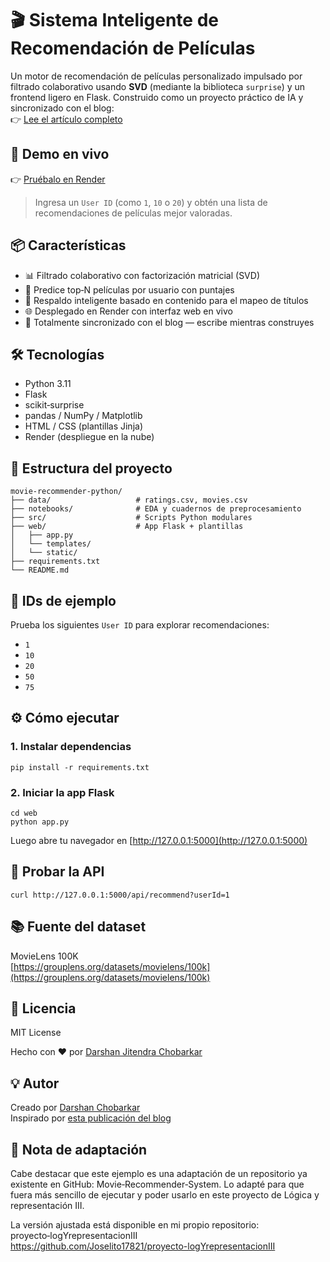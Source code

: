 # 🎬 Sistema Inteligente de Recomendación de Películas

Un motor de recomendación de películas personalizado impulsado por filtrado colaborativo usando **SVD** (mediante la biblioteca `surprise`) y un frontend ligero en Flask. Construido como un proyecto práctico de IA y sincronizado con el blog:  
👉 [Lee el artículo completo](https://dchobarkar.github.io/2024/09/21/hands-on-build-a-movie-recommender-in-python.html)

## 🚀 Demo en vivo

👉 [Pruébalo en Render](https://movie-recommender-python-ehrd.onrender.com)

> Ingresa un `User ID` (como `1`, `10` o `20`) y obtén una lista de recomendaciones de películas mejor valoradas.

## 📦 Características

- 📊 Filtrado colaborativo con factorización matricial (SVD)
- 🎯 Predice top‑N películas por usuario con puntajes
- 🧠 Respaldo inteligente basado en contenido para el mapeo de títulos
- 🌐 Desplegado en Render con interfaz web en vivo
- 🧪 Totalmente sincronizado con el blog — escribe mientras construyes

## 🛠️ Tecnologías

- Python 3.11
- Flask
- scikit‑surprise
- pandas / NumPy / Matplotlib
- HTML / CSS (plantillas Jinja)
- Render (despliegue en la nube)

## 📁 Estructura del proyecto

    movie-recommender-python/
    ├── data/                   # ratings.csv, movies.csv
    ├── notebooks/              # EDA y cuadernos de preprocesamiento
    ├── src/                    # Scripts Python modulares
    ├── web/                    # App Flask + plantillas
    │   ├── app.py
    │   └── templates/
    │   └── static/
    ├── requirements.txt
    └── README.md

## 🧪 IDs de ejemplo

Prueba los siguientes `User ID` para explorar recomendaciones:

- `1`
- `10`
- `20`
- `50`
- `75`

## ⚙️ Cómo ejecutar

### 1. Instalar dependencias

    pip install -r requirements.txt

### 2. Iniciar la app Flask

    cd web
    python app.py

Luego abre tu navegador en [http://127.0.0.1:5000](http://127.0.0.1:5000)

## 🧪 Probar la API

    curl http://127.0.0.1:5000/api/recommend?userId=1

## 📚 Fuente del dataset

MovieLens 100K  
[https://grouplens.org/datasets/movielens/100k](https://grouplens.org/datasets/movielens/100k)

## 📝 Licencia

MIT License

Hecho con ❤️ por [Darshan Jitendra Chobarkar](https://darshanwebdev.com)

## 💡 Autor

Creado por [Darshan Chobarkar](https://github.com/dchobarkar)  
Inspirado por [esta publicación del blog](https://dchobarkar.github.io/2024/09/21/hands-on-build-a-movie-recommender-in-python.html)

## 📄 Nota de adaptación

Cabe destacar que este ejemplo es una adaptación de un repositorio ya existente en GitHub: Movie‑Recommender‑System. Lo adapté para que fuera más sencillo de ejecutar y poder usarlo en este proyecto de Lógica y representación III.

La versión ajustada está disponible en mi propio repositorio: proyecto‑logYrepresentacionIII  
https://github.com/Joselito17821/proyecto-logYrepresentacionIII
